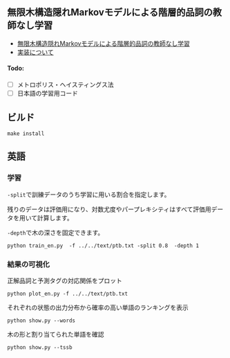 ## 無限木構造隠れMarkovモデルによる階層的品詞の教師なし学習

- [無限木構造隠れMarkovモデルによる階層的品詞の教師なし学習](http://chasen.org/~daiti-m/paper/nl226ithmm.pdf)
- [実装について](http://musyoku.github.io/2017/03/09/%E7%84%A1%E9%99%90%E6%9C%A8%E6%A7%8B%E9%80%A0%E9%9A%A0%E3%82%8CMarkov%E3%83%A2%E3%83%87%E3%83%AB%E3%81%AB%E3%82%88%E3%82%8B%E9%9A%8E%E5%B1%A4%E7%9A%84%E5%93%81%E8%A9%9E%E3%81%AE%E6%95%99%E5%B8%AB%E3%81%AA%E3%81%97%E5%AD%A6%E7%BF%92/)

#### Todo:

- [ ] メトロポリス・ヘイスティングス法
- [ ] 日本語の学習用コード

## ビルド

```
make install
```

## 英語

### 学習

`-split`で訓練データのうち学習に用いる割合を指定します。

残りのデータは評価用になり、対数尤度やパープレキシティはすべて評価用データを用いて計算します。

`-depth`で木の深さを固定できます。

```
python train_en.py  -f ../../text/ptb.txt -split 0.8  -depth 1
```

### 結果の可視化

正解品詞と予測タグの対応関係をプロット

```
python plot_en.py -f ../../text/ptb.txt
```

それぞれの状態の出力分布から確率の高い単語のランキングを表示

```
python show.py --words
```

木の形と割り当てられた単語を確認

```
python show.py --tssb
```


